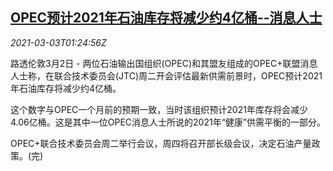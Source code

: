 <!--1614738195000-->
[OPEC预计2021年石油库存将减少约4亿桶--消息人士](https://cn.reuters.com/article/opec-2021-oil-inventory-0303-idCNKCS2AV046)
------

<div><i>2021-03-03T01:24:56Z</i></div><p>路透伦敦3月2日 - 两位石油输出国组织(OPEC)和其盟友组成的OPEC+联盟消息人士称，在联合技术委员会(JTC)周二开会评估最新供需前景时，OPEC预计2021年石油库存将减少约4亿桶。</p><p>这个数字与OPEC一个月前的预期一致，当时该组织预计2021年库存将会减少4.06亿桶。这是其中一位OPEC消息人士所说的2021年“健康”供需平衡的一部分。</p><p>OPEC+联合技术委员会周二举行会议，周四将召开部长级会议，决定石油产量政策。(完)</p>
